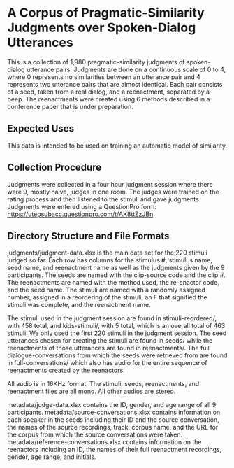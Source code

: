 # A Corpus of Pragmatic-Similarity Judgments over Spoken-Dialog Utterances
This is a collection of 1,980 pragmatic-similarity judgments of spoken-dialog utterance pairs. Judgments are done on a continuous scale of 0 to 4, where 0 represents no similarities between an utterance pair and 4 represents two utterance pairs that are almost identical. Each pair consists of a seed, taken from a real dialog, and a reenactment, separated by a beep. The reenactments were created using 6 methods described in a conference paper that is under preparation.

## Expected Uses
This data is intended to be used on training an automatic model of similarity.

## Collection Procedure
Judgments were collected in a four hour judgment session where there were 9, mostly naive, judges in one room. The judges were trained on the rating process and then listened to the stimuli and gave judgments. Judgments were entered using a QuestionPro form: https://utepsubacc.questionpro.com/t/AX8ttZzJBn.

## Directory Structure and File Formats
judgments/judgment-data.xlsx is the main data set for the 220 stimuli judged so far. Each row has columns for the stimulus #, stimulus name, seed name, and reenactment name as well as the judgments given by the 9 participants. The seeds are named with the clip-source code and the clip #. The reenactments are named with the method used, the re-enactor code, and the seed name. The stimuli are named with a randomly assigned number, assigned in a reordering of the stimuli, an F that signified the stimuli was complete, and the reenactment name.

The stimuli used in the judgment session are found in stimuli-reordered/, with 458 total, and kids-stimuli/, with 5 total, which is an overall total of 463 stimuli. We only used the first 220 stimuli in the judgment session. The seed utterances chosen for creating the stimuli are found in seeds/ while the reenactments of those utterances are found in reenactments/. The full dialogue-conversations from which the seeds were retrieved from are found in full-conversations/ which also has audio for the entire sequence of reenactments created by the reenactors.

All audio is in 16KHz format. The stimuli, seeds, reenactments, and reenactment files are all mono. All other audios are stereo.

metadata/judge-data.xlsx contains the ID, gender, and age range of all 9 participants. metadata/source-conversations.xlsx contains information on each speaker in the seeds including their ID and the source conversation, the names of the source recordings, track, corpus name, and the URL for the corpus from which the source conversations were taken. metadata/reference-conversations.xlsx contains information on the reenactors including an ID, the names of their full reenactment recordings, gender, age range, and initials.
